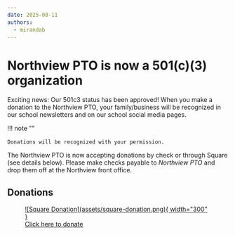 ```yaml
---
date: 2025-08-11
authors:
  - mirandab
---
```


# Northview PTO is now a 501(c)(3) organization

Exciting news: Our 501c3 status has been approved! When you make a donation to the Northview PTO, your family/business
will be recognized in our school newsletters and on our school social media pages.

!!! note ""

    Donations will be recognized with your permission.

The Northview PTO is now accepting donations by check or through Square (see details below). Please make checks payable to *Northview PTO* and drop them off at the Northview front office.

## Donations

<figure markdown="span">
  <a href="https://square.link/u/vAIrUPht">
    ![Square Donation](assets/square-donation.png){ width="300" }
    <figcaption>Click here to donate</figcaption>
  </a>
</figure>
